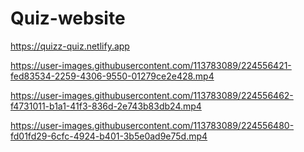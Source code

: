 # Quiz-website

https://quizz-quiz.netlify.app

https://user-images.githubusercontent.com/113783089/224556421-fed83534-2259-4306-9550-01279ce2e428.mp4



https://user-images.githubusercontent.com/113783089/224556462-f4731011-b1a1-41f3-836d-2e743b83db24.mp4



https://user-images.githubusercontent.com/113783089/224556480-fd01fd29-6cfc-4924-b401-3b5e0ad9e75d.mp4

